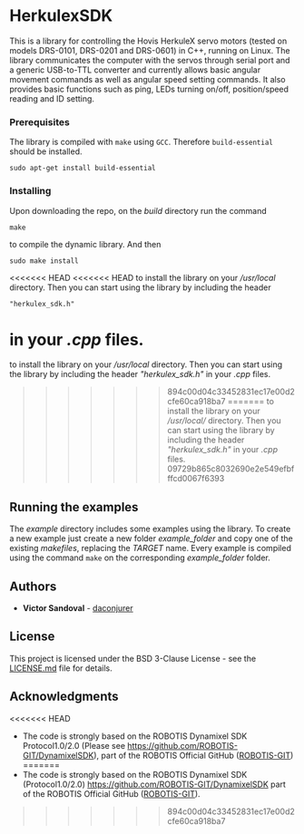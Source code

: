 # HerkulexSDK

This is a library for controlling the Hovis HerkuleX servo motors (tested on models DRS-0101, DRS-0201 and DRS-0601) in C++, running on Linux. The library communicates the computer with the servos through serial port and a generic USB-to-TTL converter and currently allows basic angular movement commands as well as angular speed setting commands. It also provides basic functions such as ping, LEDs turning on/off, position/speed reading and ID setting.

### Prerequisites

The library is compiled with ```make``` using ```GCC```. Therefore ```build-essential``` should be installed.

```
sudo apt-get install build-essential
```

### Installing

Upon downloading the repo, on the *build* directory run the command

```
make
```

to compile the dynamic library. And then

```
sudo make install
```

<<<<<<< HEAD
<<<<<<< HEAD
to install the library on your */usr/local* directory. Then you can start using the library by including the header

```
"herkulex_sdk.h"
```
in your *.cpp* files.
=======
to install the library on your */usr/local* directory. Then you can start using the library by including the header *"herkulex_sdk.h"* in your *.cpp* files.
>>>>>>> 894c00d04c33452831ec17e00d2cfe60ca918ba7
=======
to install the library on your */usr/local/* directory. Then you can start using the library by including the header *"herkulex_sdk.h"* in your *.cpp* files.
>>>>>>> 09729b865c8032690e2e549efbfffcd0067f6393

## Running the examples

The *example* directory includes some examples using the library. To create a new example just create a new folder *example_folder* and copy one of the existing *makefiles*, replacing the *TARGET* name. Every example is compiled using the command ```make``` on the corresponding *example_folder* folder.

## Authors

* **Victor Sandoval** - [daconjurer](https://github.com/daconjurer)

## License

This project is licensed under the BSD 3-Clause License - see the [LICENSE.md](LICENSE.md) file for details.

## Acknowledgments

<<<<<<< HEAD
* The code is strongly based on the ROBOTIS Dynamixel SDK Protocol1.0/2.0 (Please see https://github.com/ROBOTIS-GIT/DynamixelSDK), part of the ROBOTIS Official GitHub ([ROBOTIS-GIT](https://github.com/ROBOTIS-GIT))
=======
* The code is strongly based on the ROBOTIS Dynamixel SDK (Protocol1.0/2.0) https://github.com/ROBOTIS-GIT/DynamixelSDK part of the ROBOTIS Official GitHub ([ROBOTIS-GIT](https://github.com/ROBOTIS-GIT)).
>>>>>>> 894c00d04c33452831ec17e00d2cfe60ca918ba7


